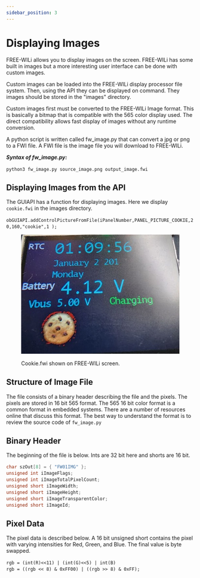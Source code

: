 ```yaml
---
sidebar_position: 3
---
```


# Displaying Images

FREE-WILi allows you to display images on the screen. FREE-WILi has some built in images but a more interesting user interface can be done with custom images.

Custom images can be loaded into the FREE-WILi display processor file system. Then, using the API they can be displayed on command. They images should be stored in the "images" directory.

Custom images first must be converted to the FREE-WILi Image format. This is basically a bitmap that is compatible with the 565 color display used. The direct compatibility allows fast display of images without any runtime conversion.

A python script is written called fw_image.py that can convert a jpg or png to a FWI file. A FWI file is the image file you will download to FREE-WILi.

***Syntax of fw_image.py:***

`python3 fw_image.py source_image.png output_image.fwi`

## Displaying Images from the API

The GUIAPI has a function for displaying images. Here we display `cookie.fwi` in the images directory.

`obGUIAPI.addControlPictureFromFile(iPanelNumber,PANEL_PICTURE_COOKIE,20,160,"cookie",1 );`

<div class="text--center">

<figure>

![Cookie.fwi shown on FREE-WILi screen.](../assets/cookie-fwi.jpg "Cookie.fwi shown on FREE-WILi screen.")
<figcaption>Cookie.fwi shown on FREE-WILi screen.</figcaption>
</figure>
</div>

## Structure of Image File

The file consists of a binary header describing the file and the pixels. The pixels are stored in 16 bit 565 format. The 565 16 bit color format is a common format in embedded systems. There are a number of resources online that discuss this format. The best way to understand the format is to review the source code of `fw_image.py`

## Binary Header

The beginning of the file is below. Ints are 32 bit here and shorts are 16 bit.

```c
char szOut[8] = { "FW01IMG" };
unsigned int iImageFlags;
unsigned int iImageTotalPixelCount;
unsigned short iImageWidth;
unsigned short iImageHeight;
unsigned short iImageTransparentColor;
unsigned short iImageId;
```

## Pixel Data

The pixel data is described below. A 16 bit unsigned short contains the pixel with varying intensities for Red, Green, and Blue. The final value is byte swapped.

`rgb = (int(R)<<11) | (int(G)<<5) | int(B)` <br/>
`rgb = ((rgb << 8) & 0xFF00) | ((rgb >> 8) & 0xFF);`